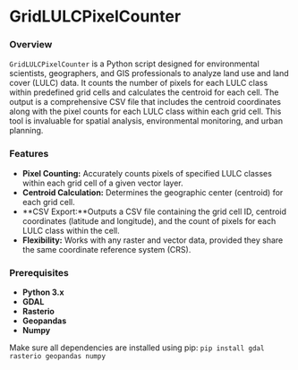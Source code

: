 # GridLULCPixelCounter

### Overview
`GridLULCPixelCounter` is a Python script designed for environmental scientists, geographers, and GIS professionals to analyze land use and land cover (LULC) data. It counts the number of pixels for each LULC class within predefined grid cells and calculates the centroid for each cell. The output is a comprehensive CSV file that includes the centroid coordinates along with the pixel counts for each LULC class within each grid cell. This tool is invaluable for spatial analysis, environmental monitoring, and urban planning.

### Features
- **Pixel Counting:** Accurately counts pixels of specified LULC classes within each grid cell of a given vector layer.
- **Centroid Calculation:** Determines the geographic center (centroid) for each grid cell.
- **CSV Export:**Outputs a CSV file containing the grid cell ID, centroid coordinates (latitude and longitude), and the count of pixels for each LULC class within the cell.
- **Flexibility:** Works with any raster and vector data, provided they share the same coordinate reference system (CRS).

### Prerequisites
- **Python 3.x**
- **GDAL**
- **Rasterio**
- **Geopandas**
- **Numpy**

Make sure all dependencies are installed using pip:
`pip install gdal rasterio geopandas numpy`